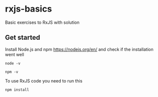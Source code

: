 # rxjs-basics
Basic exercises to RxJS with solution


## Get started

Install Node.js and npm https://nodejs.org/en/ and check if the installation went well

```
node -v
```

```
npm -v
```

To use RxJS code you need to run this

```
npm install
```